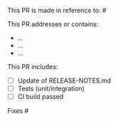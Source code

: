This PR is made in reference to: #

This PR addresses or contains:
- ...
- ...
- ...

This PR includes:
- [ ] Update of RELEASE-NOTES.md
- [ ] Tests (unit/integration)
- [ ] CI build passed

Fixes #
